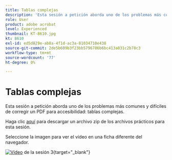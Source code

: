 ```yaml
---
title: Tablas complejas
description: 'Esta sesión a petición aborda uno de los problemas más comunes y difíciles de corregir un PDF para accesibilidad: tablas complejas'
role: User
product: adobe acrobat
level: Experienced
thumbnail: KT-8610.jpg
kt: 8610
exl-id: ed5d829e-ab8a-4f1d-ac3a-81034710e438
source-git-commit: 2de5b609b3f23bb5796786b6bc413a831c2b78c3
workflow-type: tm+mt
source-wordcount: '77'
ht-degree: 0%

---
```


# Tablas complejas

Esta sesión a petición aborda uno de los problemas más comunes y difíciles de corregir un PDF para accesibilidad: tablas complejas.

Haga clic [aquí](../assets/accessibilitysession3.zip) para descargar un archivo zip de los archivos prácticos para esta sesión.

Seleccione la imagen para ver el vídeo en una ficha diferente del navegador.

[![Vídeo](../assets/Accessibilitysession3_YT.png)](https://youtu.be/kcM_jyHGd6Y) de la sesión 3{target=&quot;_blank&quot;}
